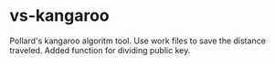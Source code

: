 # vs-kangaroo
Pollard's kangaroo algoritm tool. Use work files to save the distance traveled.
Added function for dividing public key.
